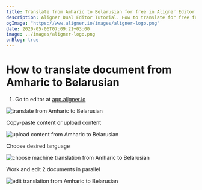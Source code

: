 ```yaml
---
title: Translate from Amharic to Belarusian for free in Aligner Editor
description: Aligner Dual Editor Tutorial. How to translate for free from Amharic to Belarusian. Aligner is multilingual document management platform. 
ogImage: "https://www.aligner.io/images/aligner-logo.png"
date: 2020-05-06T07:09:21+03:00
image: ../images/aligner-logo.png
onBlog: true
---
```


# How to translate document from Amharic to Belarusian

1. Go to editor at [app.aligner.io](https://app.aligner.io "Aligner App web page")

![translate from Amharic to Belarusian](../aligner-blank-editor.png "translate from Amharic to Belarusian")

Copy-paste content or upload content

![upload content from Amharic to Belarusian](../aligner-uploaded-document.png "upload content from Amharic to Belarusian")

Choose desired language

![choose machine translation from Amharic to Belarusian](../aligner-language-dropdown.png "choose machine translation from Amharic to Belarusian")

Work and edit 2 documents in parallel

![edit translation from Amharic to Belarusian](../aligner-double-sitded-editor.png "edit translation from Amharic to Belarusian")

